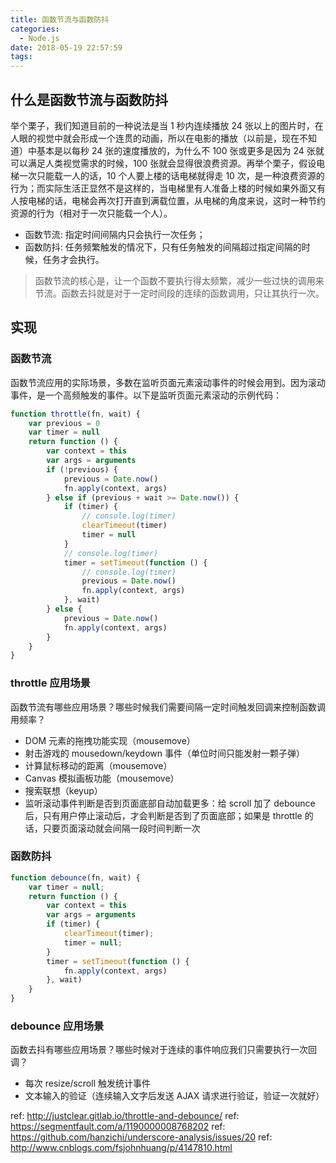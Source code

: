 ```yaml
---
title: 函数节流与函数防抖
categories:
  - Node.js
date: 2018-05-19 22:57:59
tags:
---
```


## 什么是函数节流与函数防抖

举个栗子，我们知道目前的一种说法是当 1 秒内连续播放 24 张以上的图片时，在人眼的视觉中就会形成一个连贯的动画，所以在电影的播放（以前是，现在不知道）中基本是以每秒 24 张的速度播放的，为什么不 100 张或更多是因为 24 张就可以满足人类视觉需求的时候，100 张就会显得很浪费资源。再举个栗子，假设电梯一次只能载一人的话，10 个人要上楼的话电梯就得走 10 次，是一种浪费资源的行为；而实际生活正显然不是这样的，当电梯里有人准备上楼的时候如果外面又有人按电梯的话，电梯会再次打开直到满载位置，从电梯的角度来说，这时一种节约资源的行为（相对于一次只能载一个人）。

- 函数节流: 指定时间间隔内只会执行一次任务；
- 函数防抖: 任务频繁触发的情况下，只有任务触发的间隔超过指定间隔的时候，任务才会执行。

>函数节流的核心是，让一个函数不要执行得太频繁，减少一些过快的调用来节流。函数去抖就是对于一定时间段的连续的函数调用，只让其执行一次。

## 实现
### 函数节流

函数节流应用的实际场景，多数在监听页面元素滚动事件的时候会用到。因为滚动事件，是一个高频触发的事件。以下是监听页面元素滚动的示例代码：

```js
function throttle(fn, wait) {
    var previous = 0
    var timer = null
    return function () {
        var context = this
        var args = arguments
        if (!previous) {
            previous = Date.now()
            fn.apply(context, args)
        } else if (previous + wait >= Date.now()) {
            if (timer) {
                // console.log(timer)
                clearTimeout(timer)
                timer = null
            }
            // console.log(timer)
            timer = setTimeout(function () {
                // console.log(timer)
                previous = Date.now()
                fn.apply(context, args)
            }, wait)
        } else {
            previous = Date.now()
            fn.apply(context, args)
        }
    }
}
```


### throttle 应用场景

函数节流有哪些应用场景？哪些时候我们需要间隔一定时间触发回调来控制函数调用频率？

- DOM 元素的拖拽功能实现（mousemove）
- 射击游戏的 mousedown/keydown 事件（单位时间只能发射一颗子弹）
- 计算鼠标移动的距离（mousemove）
- Canvas 模拟画板功能（mousemove）
- 搜索联想（keyup）
- 监听滚动事件判断是否到页面底部自动加载更多：给 scroll 加了 debounce 后，只有用户停止滚动后，才会判断是否到了页面底部；如果是 throttle 的话，只要页面滚动就会间隔一段时间判断一次

### 函数防抖

```js
function debounce(fn, wait) {
    var timer = null;
    return function () {
        var context = this
        var args = arguments
        if (timer) {
            clearTimeout(timer);
            timer = null;
        }
        timer = setTimeout(function () {
            fn.apply(context, args)
        }, wait)
    }
}
```

### debounce 应用场景

函数去抖有哪些应用场景？哪些时候对于连续的事件响应我们只需要执行一次回调？

- 每次 resize/scroll 触发统计事件
- 文本输入的验证（连续输入文字后发送 AJAX 请求进行验证，验证一次就好）

ref: http://justclear.gitlab.io/throttle-and-debounce/
ref: https://segmentfault.com/a/1190000008768202
ref: https://github.com/hanzichi/underscore-analysis/issues/20
ref: http://www.cnblogs.com/fsjohnhuang/p/4147810.html
